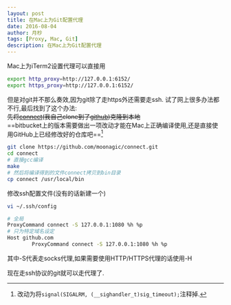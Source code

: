 ```yaml
---
layout: post
title: 在Mac上为Git配置代理
date: 2016-08-04
author: 月杪
tags: [Proxy, Mac, Git]
description: 在Mac上为Git配置代理
---
```


Mac上为iTerm2设置代理可以直接用
```bash
export http_proxy=http://127.0.0.1:6152/
export https_proxy=http://127.0.0.1:6152/
```
但是对git并不那么奏效,因为git除了走https外还需要走ssh.
试了网上很多办法都不行,最后找到了这个办法:  
~~先将[connect](https://bitbucket.org/gotoh/connect)(我自己clone到了[github](https://github.com/moonagic/connect))克隆到本地~~  
==bitbucket上的版本需要做出一项改动才能在Mac上正确编译使用,还是直接使用GitHub上已经修改好的仓库吧==[^diff]  
```bash
git clone https://github.com/moonagic/connect.git
cd connect
# 直接gcc编译
make
# 然后将编译得到的文件connect拷贝到bin目录
cp connect /usr/local/bin
```
修改ssh配置文件(没有的话新建一个)
```bash
vi ~/.ssh/config
```

```bash
# 全局
ProxyCommand connect -S 127.0.0.1:1080 %h %p
# 只为特定域名设定
Host github.com
        ProxyCommand connect -S 127.0.0.1:1080 %h %p
```
其中-S代表走socks代理,如果需要使用HTTP/HTTPS代理的话使用-H

现在走ssh协议的git就可以走代理了.

[^diff]: 改动为将`signal(SIGALRM, (__sighandler_t)sig_timeout);`注释掉.
